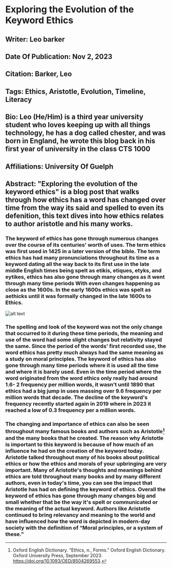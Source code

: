 # Exploring the Evolution of the Keyword Ethics
## Writer: Leo barker
## Date Of Publication: Nov 2, 2023
## Citation: Barker, Leo
## Tags: Ethics, Aristotle, Evolution, Timeline, Literacy
## Bio: Leo (He/Him) is a third year university student who loves keeping up with all things technology, he has a dog called chester, and was born in England, he wrote this blog back in his first year of university in the class CTS 1000
## Affiliations: University Of Guelph
## Abstract: "Exploring the evolution of the keyword ethics" is a blog post that walks through how ethics has a word has changed over time from the way its said and spelled to even its defenition, this text dives into how ethics relates to author aristotle and his many works.
### The keyword of ethics has gone through numerous changes over the course of its centuries' worth of uses. The term ethics was first used in 1425 in a later version of the bible. The term ethics has had many pronunciations throughout its time as a keyword dating all the way back to its first use in the late middle English times being spelt as etikis, etiques, etyks, and eytikes, ethics has also gone through many changes as it went through many time periods With even changes happening as close as the 1600s. In the early 1600s ethics was spelt as aethicks until it was formally changed in the late 1600s to Ethics. 
![alt text](https://static.wixstatic.com/media/759189_66397064ca2946ab814ca4e11d90975d~mv2.png/v1/fill/w_748,h_561,fp_0.50_0.50,lg_1,q_95,enc_avif,quality_auto/759189_66397064ca2946ab814ca4e11d90975d~mv2.png)
### The spelling and look of the keyword was not the only change that occurred to it during these time periods, the meaning and use of the word had some slight changes but relativity stayed the same. Since the period of the words' first recorded use, the word ethics has pretty much always had the same meaning as a study on moral principles. The keyword of ethics has also gone through many time periods where it is used all the time and where it is barely used.  Even in the time period where the word originated from the word ethics only really had around 1.6- 2 frequency per million words, it wasn't until 1890 that ethics had a big jump in uses massing over 9.6 frequency per million words that decade.  The decline of the keyword's frequency recently started again in 2019 where in 2023 it reached a low of 0.3 frequency per a million words. 

### The changing and importance of ethics can also be seen throughout many famous books and authors such as Aristotle[^1] and the many books that he created. The reason why Aristotle is important to this keyword is because of how much of an influence he had on the creation of the keyword today. Aristotle talked throughout many of his books about political ethics or how the ethics and morals of your upbringing are very important. Many of Aristotle's thoughts and meanings behind ethics are told throughout many books and by many different authors, even in today's time, you can see the impact that Aristotle has had on defining the keyword of ethics. Overall the keyword of ethics has gone through many changes big and small whether that be the way it's spelt or communicated or the meaning of the actual keyword. Authors like Aristotle continued to bring relevancy and meaning to the world and have influenced how the word is depicted in modern-day society with the definition of “Moral principles, or a system of these.” 





[^1]: Oxford English Dictionary. “Ethics, n., Forms.” Oxford English Dictionary. Oxford University Press, September 2023. https://doi.org/10.1093/OED/8504269553.


